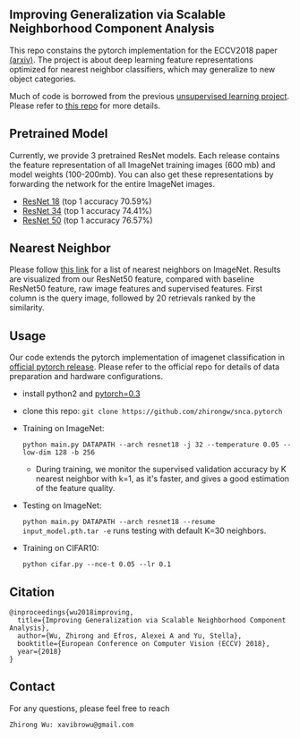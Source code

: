 ## Improving Generalization via Scalable Neighborhood Component Analysis

This repo constains the pytorch implementation for the ECCV2018 paper [(arxiv)](https://arxiv.org/pdf/.pdf).
The project is about deep learning feature representations optimized for
nearest neighbor classifiers, which may generalize to new object categories.

Much of code is borrowed from the previous [unsupervised learning project](https://arxiv.org/pdf/1805.01978.pdf).
Please refer to [this repo](https://github.com/zhirongw/lemniscate.pytorch) for more details.


## Pretrained Model

Currently, we provide 3 pretrained ResNet models.
Each release contains the feature representation of all ImageNet training images (600 mb) and model weights (100-200mb).
You can also get these representations by forwarding the network for the entire ImageNet images.

- [ResNet 18](http://zhirongw.westus2.cloudapp.azure.com/models/snca_resnet18.pth.tar) (top 1 accuracy 70.59%)
- [ResNet 34](http://zhirongw.westus2.cloudapp.azure.com/models/snca_resnet34.pth.tar) (top 1 accuracy 74.41%)
- [ResNet 50](http://zhirongw.westus2.cloudapp.azure.com/models/snca_resnet50.pth.tar) (top 1 accuracy 76.57%)

## Nearest Neighbor

Please follow [this link](http://zhirongw.westus2.cloudapp.azure.com/nn.html) for a list of nearest neighbors on ImageNet.
Results are visualized from our ResNet50 feature, compared with baseline ResNet50 feature, raw image features and supervised features.
First column is the query image, followed by 20 retrievals ranked by the similarity.

## Usage

Our code extends the pytorch implementation of imagenet classification in [official pytorch release](https://github.com/pytorch/examples/tree/master/imagenet). 
Please refer to the official repo for details of data preparation and hardware configurations.

- install python2 and [pytorch=0.3](http://pytorch.org)

- clone this repo: `git clone https://github.com/zhirongw/snca.pytorch`

- Training on ImageNet:

  `python main.py DATAPATH --arch resnet18 -j 32 --temperature 0.05 --low-dim 128 -b 256 `

  - During training, we monitor the supervised validation accuracy by K nearest neighbor with k=1, as it's faster, and gives a good estimation of the feature quality.

- Testing on ImageNet:

  `python main.py DATAPATH --arch resnet18 --resume input_model.pth.tar -e` runs testing with default K=30 neighbors.

- Training on CIFAR10:

  `python cifar.py --nce-t 0.05 --lr 0.1`


## Citation
```
@inproceedings{wu2018improving,
  title={Improving Generalization via Scalable Neighborhood Component Analysis},
  author={Wu, Zhirong and Efros, Alexei A and Yu, Stella},
  booktitle={European Conference on Computer Vision (ECCV) 2018},
  year={2018}
}
```

## Contact

For any questions, please feel free to reach 
```
Zhirong Wu: xavibrowu@gmail.com
```
